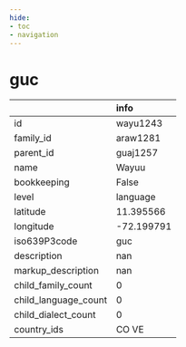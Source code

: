 ```yaml
---
hide:
- toc
- navigation
---
```

# guc
|                      | info       |
|:---------------------|:-----------|
| id                   | wayu1243   |
| family_id            | araw1281   |
| parent_id            | guaj1257   |
| name                 | Wayuu      |
| bookkeeping          | False      |
| level                | language   |
| latitude             | 11.395566  |
| longitude            | -72.199791 |
| iso639P3code         | guc        |
| description          | nan        |
| markup_description   | nan        |
| child_family_count   | 0          |
| child_language_count | 0          |
| child_dialect_count  | 0          |
| country_ids          | CO VE      |